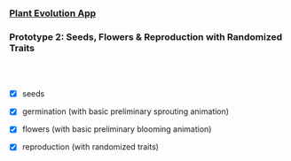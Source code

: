 ### [Plant Evolution App](https://github.com/matthewmain/plant_evolution_app) 
### Prototype 2: Seeds, Flowers & Reproduction with Randomized Traits

<br>
<br>

- [X] seeds 

- [X] germination (with basic preliminary sprouting animation)

- [X] flowers (with basic preliminary blooming animation)

- [X] reproduction (with randomized traits)

